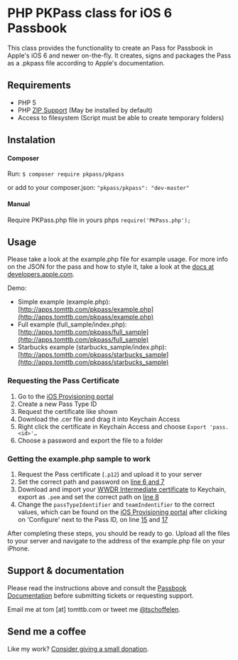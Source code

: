 # PHP PKPass class for iOS 6 Passbook
This class provides the functionality to create an Pass for Passbook in Apple's iOS 6 and newer on-the-fly. It creates, signs and packages the Pass as a .pkpass file according to Apple's documentation.

## Requirements
* PHP 5
* PHP [ZIP Support](http://php.net/manual/en/book.zip.php) (May be installed by default)
* Access to filesystem (Script must be able to create temporary folders)

## Instalation
#### Composer
Run: `$ composer require pkpass/pkpass`

or add to your composer.json: `"pkpass/pkpass": "dev-master"`

#### Manual
Require PKPass.php file in yours phps `require('PKPass.php');`

## Usage
Please take a look at the example.php file for example usage. For more info on the JSON for the pass and how to style it, take a look at the [docs at developers.apple.com](https://developer.apple.com/library/prerelease/ios/documentation/UserExperience/Reference/PassKit_Bundle/Chapters/Introduction.html).

Demo:
* Simple example (example.php): [http://apps.tomttb.com/pkpass/example.php](http://apps.tomttb.com/pkpass/example.php)
* Full example (full_sample/index.php): [http://apps.tomttb.com/pkpass/full_sample](http://apps.tomttb.com/pkpass/full_sample)
* Starbucks example (starbucks_sample/index.php): [http://apps.tomttb.com/pkpass/starbucks_sample](http://apps.tomttb.com/pkpass/starbucks_sample)

### Requesting the Pass Certificate
1. Go to the [iOS Provisioning portal](https://developer.apple.com/ios/manage/passtypeids/ios/manage)
2. Create a new Pass Type ID
3. Request the certificate like shown
4. Download the .cer file and drag it into Keychain Access
5. Right click the certificate in Keychain Access and choose `Export 'pass.<id>'…`
6. Choose a password and export the file to a folder

### Getting the example.php sample to work
1. Request the Pass certificate (`.p12`) and upload it to your server
2. Set the correct path and password on [line 6 and 7](https://github.com/tschoffelen/PHP-PKPass/blob/master/example.php#L6)
3. Download and import your [WWDR Intermediate certificate](https://developer.apple.com/certificationauthority/AppleWWDRCA.cer) to Keychain, export as `.pem` and set the correct path on [line 8](https://github.com/tschoffelen/PHP-PKPass/blob/master/example.php#L8)
4. Change the `passTypeIdentifier` and `teamIndentifier` to the correct values, which can be found on the [iOS Provisioning portal](https://developer.apple.com/ios/manage/passtypeids/ios/manage) after clicking on 'Configure' next to the Pass ID, on line [15](https://github.com/tschoffelen/PHP-PKPass/blob/master/example.php#L15) and [17](https://github.com/tschoffelen/PHP-PKPass/blob/master/example.php#L17)

After completing these steps, you should be ready to go. Upload all the files to your server and navigate to the address of the example.php file on your iPhone.

## Support & documentation
Please read the instructions above and consult the [Passbook Documentation](https://developer.apple.com/passbook/) before submitting tickets or requesting support.

Email me at tom [at] tomttb.com or tweet me [@tschoffelen](http://www.twitter.com/tschoffelen).

## Send me a coffee
Like my work? [Consider giving a small donation](https://www.paypal.com/cgi-bin/webscr?cmd=_s-xclick&hosted_button_id=X8Y8GRHBU7V8N). 
